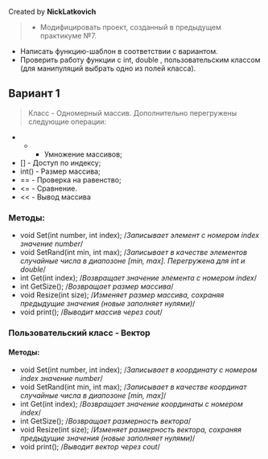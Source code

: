 ﻿Created by **NickLatkovich**

>* Модифицировать проект, созданный в предыдущем практикуме №7.
* Написать функцию-шаблон в соответствии с вариантом.
* Проверить работу функции  с int, double , пользовательским классом (для манипуляций выбрать одно из полей класса).

## Вариант 1

> Класс - Одномерный массив.
Дополнительно перегружены следующие операции:
- * - Умножение массивов;
- [] - Доступ по индексу;
- int() - Размер массива;
- == - Проверка на равенство;
- <= - Сравнение.
- << - Вывод массива

### Методы:
  * void Set(int number, int index); /*Записывает элемент с номером index значение number*/
  * void SetRand(int min, int max); /*Записывает в качестве элементов случайные числа в диапозоне [min, max]. Перегружена для int и double*/
  * int Get(int index); /*Возвращает значение элемента с номером index*/
  * int GetSize(); /*Возвращает размер массива*/
  * void Resize(int size); /*Изменяет размер массива, сохраняя предыдущие значения (новые заполняет нулями)*/
  * void print(); /*Выводит массив через cout*/

### Пользовательский класс - Вектор

#### Методы:
* void Set(int number, int index); /*Записывает в координату с номером index значение number*/
* void SetRand(int min, int max); /*Записывает в качестве координат случайные числа в диапозоне [min, max]*/
* int Get(int index); /*Возвращает значение координаты с номером index*/
* int GetSize(); /*Возвращает размерность вектора*/
* void Resize(int size); /*Изменяет размерность вектора, сохраняя предыдущие значения (новые заполняет нулями)*/
* void print(); /*Выводит вектор через cout*/
